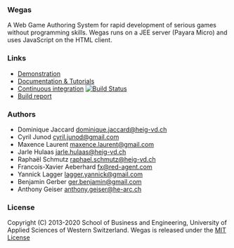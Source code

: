 ### Wegas
A Web Game Authoring System for rapid development of serious games without programming skills. Wegas runs on a JEE server (Payara Micro) and uses JavaScript on the HTML client.

### Links
* [Demonstration](http://wegas.albasim.ch/)
* [Documentation & Tutorials](https://github.com/Heigvd/Wegas/wiki) 
* [Continuous integration](https://github.com/Heigvd/Wegas/wiki) [![Build Status](https://travis-ci.org/Heigvd/Wegas.png?branch=master)](https://travis-ci.org/Heigvd/Wegas)
* [Build report](http://heigvd.github.com/Wegas/)

### Authors
*   Dominique Jaccard dominique.jaccard@heig-vd.ch 
*   Cyril Junod cyril.junod@gmail.com
*   Maxence Laurent maxence.laurent@gmail.com
*   Jarle Hulaas jarle.hulaas@heig-vd.ch
*   Raphaël Schmutz raphael.schmutz@heig-vd.ch
*   Francois-Xavier Aeberhard fx@red-agent.com
*   Yannick Lagger lagger.yannick@gmail.com
*   Benjamin Gerber ger.benjamin@gmail.com
*   Anthony Geiser anthony.geiser@he-arc.ch

### License
Copyright (C) 2013-2020 School of Business and Engineering, University of Applied Sciences of Western Switzerland.
Wegas is released under the [MIT License](http://www.opensource.org/licenses/MIT)
